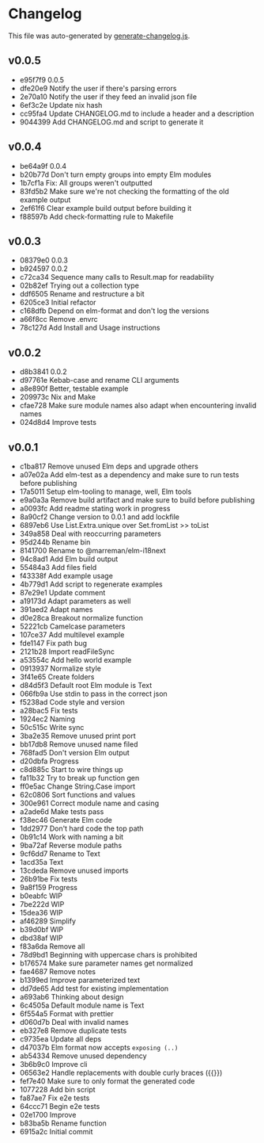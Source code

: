 # Changelog

  This file was auto-generated by [generate-changelog.js](./generate-changelog.js).

  ## v0.0.5

- e95f7f9 0.0.5
- dfe20e9 Notify the user if there's parsing errors
- 2e70a10 Notify the user if they feed an invalid json file
- 6ef3c2e Update nix hash
- cc95fa4 Update CHANGELOG.md to include a header and a description
- 9044399 Add CHANGELOG.md and script to generate it

## v0.0.4

- be64a9f 0.0.4
- b20b77d Don't turn empty groups into empty Elm modules
- 1b7cf1a Fix: All groups weren't outputted
- 83fd5b2 Make sure we're not checking the formatting of the old example output
- 2ef61f6 Clear example build output before building it
- f88597b Add check-formatting rule to Makefile

## v0.0.3

- 08379e0 0.0.3
- b924597 0.0.2
- c72ca34 Sequence many calls to Result.map for readability
- 02b82ef Trying out a collection type
- ddf6505 Rename and restructure a bit
- 6205ce3 Initial refactor
- c168dfb Depend on elm-format and don't log the versions
- a66f8cc Remove .envrc
- 78c127d Add Install and Usage instructions

## v0.0.2

- d8b3841 0.0.2
- d97761e Kebab-case and rename CLI arguments
- a8e890f Better, testable example
- 209973c Nix and Make
- cfae728 Make sure module names also adapt when encountering invalid names
- 024d8d4 Improve tests

## v0.0.1

- c1ba817 Remove unused Elm deps and upgrade others
- a07e02a Add elm-test as a dependency and make sure to run tests before publishing
- 17a5011 Setup elm-tooling to manage, well, Elm tools
- e9a0a3a Remove build artifact and make sure to build before publishing
- a0093fc Add readme stating work in progress
- 8a90cf2 Change version to 0.0.1 and add lockfile
- 6897eb6 Use List.Extra.unique over Set.fromList >> toList
- 349a858 Deal with reoccurring parameters
- 95d244b Rename bin
- 8141700 Rename to @marreman/elm-i18next
- 94c8ad1 Add Elm build output
- 55484a3 Add files field
- f43338f Add example usage
- 4b779d1 Add script to regenerate examples
- 87e29e1 Update comment
- a19173d Adapt parameters as well
- 391aed2 Adapt names
- d0e28ca Breakout normalize function
- 52221cb Camelcase parameters
- 107ce37 Add multilevel example
- fde1147 Fix path bug
- 2121b28 Import readFileSync
- a53554c Add hello world example
- 0913937 Normalize style
- 3f41e65 Create folders
- d84d5f3 Default root Elm module is Text
- 066fb9a Use stdin to pass in the correct json
- f5238ad Code style and version
- a28bac5 Fix tests
- 1924ec2 Naming
- 50c515c Write sync
- 3ba2e35 Remove unused print port
- bb17db8 Remove unused name filed
- 768fad5 Don't version Elm output
- d20dbfa Progress
- c8d885c Start to wire things up
- fa11b32 Try to break up function gen
- ff0e5ac Change String.Case import
- 62c0806 Sort functions and values
- 300e961 Correct module name and casing
- a2ade6d Make tests pass
- f38ec46 Generate Elm code
- 1dd2977 Don't hard code the top path
- 0b91c14 Work with naming a bit
- 9ba72af Reverse module paths
- 9cf6dd7 Rename to Text
- 1acd35a Text
- 13cdeda Remove unused imports
- 26b91be Fix tests
- 9a8f159 Progress
- b0eabfc WIP
- 7be222d WIP
- 15dea36 WIP
- af46289 Simplify
- b39d0bf WIP
- dbd38af WIP
- f83a6da Remove all
- 78d9bd1 Beginning with uppercase chars is prohibited
- b176574 Make sure parameter names get normalized
- fae4687 Remove notes
- b1399ed Improve parameterized text
- dd7de65 Add test for existing implementation
- a693ab6 Thinking about design
- 6c4505a Default module name is Text
- 6f554a5 Format with prettier
- d060d7b Deal with invalid names
- eb327e8 Remove duplicate tests
- c9735ea Update all deps
- d47037b Elm format now accepts `exposing (..)`
- ab54334 Remove unused dependency
- 3b6b9c0 Improve cli
- 06563e2 Handle replacements with double curly braces ({{}})
- fef7e40 Make sure to only format the generated code
- 1077228 Add bin script
- fa87ae7 Fix e2e tests
- 64ccc71 Begin e2e tests
- 02e1700 Improve
- b83ba5b Rename function
- 6915a2c Initial commit
